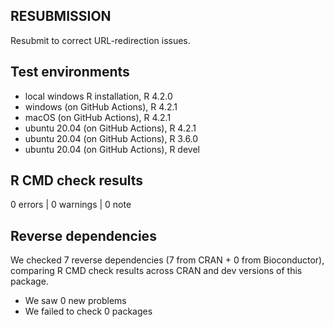 ## RESUBMISSION

Resubmit to correct URL-redirection issues.

## Test environments
* local windows R installation,     R 4.2.0
* windows      (on GitHub Actions), R 4.2.1
* macOS        (on GitHub Actions), R 4.2.1
* ubuntu 20.04 (on GitHub Actions), R 4.2.1
* ubuntu 20.04 (on GitHub Actions), R 3.6.0
* ubuntu 20.04 (on GitHub Actions), R devel

## R CMD check results

0 errors | 0 warnings | 0 note

## Reverse dependencies

We checked 7 reverse dependencies (7 from CRAN + 0 from Bioconductor), 
comparing R CMD check results across CRAN and dev versions of this package.

 * We saw 0 new problems
 * We failed to check 0 packages
